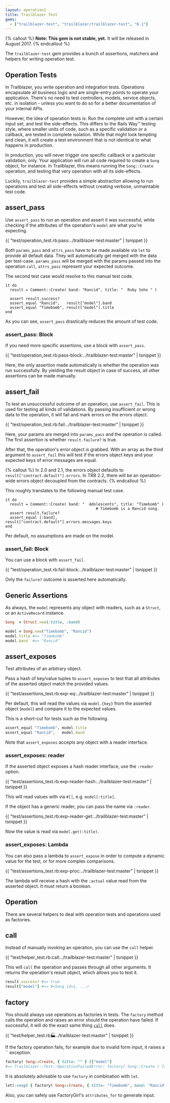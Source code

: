 ```yaml
---
layout: operation2
title: Trailblazer Test
gems:
  - ["trailblazer-test", "trailblazer/trailblazer-test", "0.1"]
---
```


{% callout %}
**Note: This gem is not stable, yet.** It will be released in August 2017.
{% endcallout %}

The `trailblazer-test` gem provides a bunch of assertions, matchers and helpers for writing operation test.

## Operation Tests

In Trailblazer, you write operation and integration tests. Operations encapsulate all business logic and are single-entry points to operate your application. There's no need to test controllers, models, service objects, etc. in isolation - unless you want to do so for a better documentation of your internal APIs.

However, the idea of operation tests is: Run the complete unit with a certain input set, and test the side-effects. This differs to the Rails Way™ testing style, where smaller units of code, such as a specific validation or a callback, are tested in complete isolation. While that might look tempting and clean, it will create a test environment that is not identical to what happens in production.

In production, you will never trigger one specific callback or a particular validation, only. Your application will run all code required to create a `Song` object, for instance. In Trailblazer, this means running the `Song::Create` operation, and testing that very operation with all its side-effects.

Luckily, `trailblazer-test` provides a simple abstraction allowing to run operations and test all side-effects without creating verbose, unmaintable test code.

## assert_pass

Use `assert_pass` to run an operation and assert it was successful, while checking if the attributes of the operation's `model` are what you're expecting.

{{ "test/operation_test.rb:pass:../trailblazer-test:master" | tsnippet }}

Both `params_pass` and `attrs_pass` have to be made available via `let` to provide all default data. They will automatically get merged with the data per test-case. `params_pass` will be merged with the params passed into the operation `call`, `attrs_pass` represent your expected outcome.

The second test case would resolve to this manual test code.

    it do
      result = Comment::Create( band: "Rancid", title: "  Ruby Soho " )

      assert result.success?
      assert_equal "Rancid",   result["model"].band
      assert_equal "Timebomb", result["model"].title
    end

As you can see, `assert_pass` drastically reduces the amount of test code.

### assert_pass: Block

If you need more specific assertions, use a block with `assert_pass`.

{{ "test/operation_test.rb:pass-block:../trailblazer-test:master" | tsnippet }}

Here, the only assertion made automatically is whether the operation was run successfully. By yielding the result object in case of success, all other assertions can be made manually.

## assert_fail

To test an unsuccessful outcome of an operation, use `assert_fail`. This is used for testing all kinds of validations. By passing insufficient or wrong data to the operation, it will fail and mark errors on the errors object.

{{ "test/operation_test.rb:fail:../trailblazer-test:master" | tsnippet }}

Here, your params are merged into `params_pass` and the operation is called. The first assertion is whether `result.failure?` is true.

After that, the operation's error object is grabbed. With an array as the third argument to `assert_fail` this will test if the errors object keys and your expected keys of error messages are equal.

{% callout %}
In 2.0 and 2.1, the errors object defaults to `result["contract.default"].errors`. In TRB 2.2, there will be an operation-wide errors object decoupled from the contracts.
{% endcallout %}

This roughly translates to the following manual test case.

    it do
      result = Comment::Create( band: "  Adolescents", title: "Timebomb" )
                                            # Timebomb is a Rancid song.
      assert result.failure?
      assert_equal [:band], result["contract.default"].errors.messages.keys
    end

Per default, no assumptions are made on the model.

### assert_fail: Block

You can use a block with `assert_fail`.

{{ "test/operation_test.rb:fail-block:../trailblazer-test:master" | tsnippet }}

Only the `failure?` outcome is asserted here automatically.

## Generic Assertions

As always, the `model` represents any object with readers, such as a `Struct`, or an `ActiveRecord` instance.

```ruby
Song  = Struct.new(:title, :band)

model = Song.new("Timebomb", "Rancid")
model.title #=> "Timebomb"
model.band  #=> "Rancid"
```

## assert_exposes

Test attributes of an arbitrary object.

Pass a hash of key/value tuples to `assert_exposes` to test that all attributes of the asserted object match the provided values.

{{ "test/assertions_test.rb:exp-eq:../trailblazer-test:master" | tsnippet }}

Per default, this will read the values via `model.{key}` from the asserted object (`model`) and compare it to the expected values.

This is a short-cut for tests such as the following.

```ruby
assert_equal "Timebomb", model.title
assert_equal "Rancid",   model.band
```

Note that `assert_exposes` accepts any object with a reader interface.

### assert_exposes: reader

If the asserted object exposes a hash reader interface, use the `:reader` option.

{{ "test/assertions_test.rb:exp-reader-hash:../trailblazer-test:master" | tsnippet }}

This will read values with via `#[]`, e.g. `model[:title]`.

If the object has a generic reader, you can pass the name via `:reader`.

{{ "test/assertions_test.rb:exp-reader-get:../trailblazer-test:master" | tsnippet }}

Now the value is read via `model.get(:title)`.

### assert_exposes: Lambda

You can also pass a lambda to `assert_expose` in order to compute a dynamic value for the test, or for more complex comparisons.

{{ "test/assertions_test.rb:exp-proc:../trailblazer-test:master" | tsnippet }}

The lambda will receive a hash with the `:actual` value read from the asserted object. It must return a boolean.

## Operation

There are several helpers to deal with operation tests and operations used as factories.

## call

Instead of manually invoking an operation, you can use the `call` helper.

{{ "test/helper_test.rb:call:../trailblazer-test:master" | tsnippet }}

This will `call` the operation and passes through all other arguments. It returns the operation's result object, which allows you to test it.

```ruby
result.success? #=> true
result["model"] #=> #<Song id=1, ...>
```

## factory

You should always use operations as factories in tests. The `factory` method calls the operation and raises an error should the operation have failed. If successful, it will do the exact same thing [`call`](#call) does.

{{ "test/helper_test.rb:factory:../trailblazer-test:master" | tsnippet }}

If the factory operation fails, for example due to invalid form input, it raises a `` exception.

```ruby
factory( Song::Create, { title: "" } )["model"]
#=> Trailblazer::Test::OperationFailedError: factory( Song::Create ) failed.
```

It is absolutely advisable to use `factory` in combination with `let`.

```ruby
let(:song) { factory( Song::Create, { title: "Timebomb", band: "Rancid" } ) }
```

Also, you can safely use FactoryGirl's `attributes_for` to generate input.
